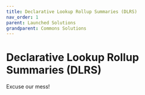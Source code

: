 ```yaml
---
title: Declarative Lookup Rollup Summaries (DLRS)
nav_order: 1
parent: Launched Solutions
grandparent: Commons Solutions
---
```


# Declarative Lookup Rollup Summaries (DLRS)

Excuse our mess!
